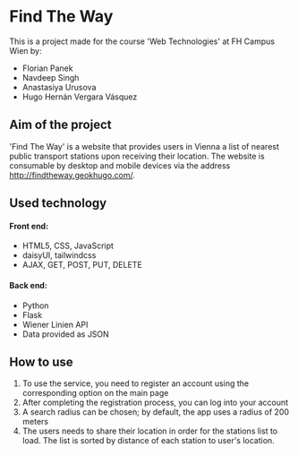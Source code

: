 # Find The Way
This is a project made for the course 'Web Technologies' at FH Campus Wien by:

- Florian Panek
- Navdeep Singh
- Anastasiya Urusova
- Hugo Hernán Vergara Vásquez

## Aim of the project
'Find The Way' is a website that provides users in Vienna a list of nearest public transport stations upon receiving their location. The website is consumable by desktop and mobile devices via the address http://findtheway.geokhugo.com/.

## Used technology
#### Front end:
- HTML5, CSS, JavaScript
- daisyUI, tailwindcss
- AJAX, GET, POST, PUT, DELETE

#### Back end:
- Python
- Flask
- Wiener Linien API
- Data provided as JSON

## How to use
1. To use the service, you need to register an account using the corresponding option on the main page
2. After completing the registration process, you can log into your account
3. A search radius can be chosen; by default, the app uses a radius of 200 meters
4. The users needs to share their location in order for the stations list to load. The list is sorted by distance of each station to user's location.
